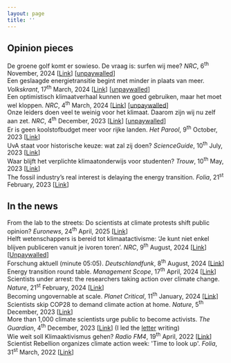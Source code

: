 ```yaml
---
layout: page
title: ''
---
```


## Opinion pieces
De groene golf komt er sowieso. De vraag is: surfen wij mee? *NRC*, 6<sup>th</sup> November, 2024 [[Link](https://www.nrc.nl/nieuws/2024/11/06/de-groene-golf-komt-er-sowieso-de-vraag-is-surfen-wij-mee-a4872073)] [[unpaywalled](https://archive.is/FVihA)] <br>
Een geslaagde energietransitie begint met minder in plaats van meer. *Volkskrant*, 17<sup>th</sup> March, 2024 [[Link](https://www.volkskrant.nl/columns-opinie/opinie-een-geslaagde-energietransitie-begint-met-minder-in-plaats-van-meer~b6513f77/)] [[unpaywalled](https://archive.is/pkyib)] <br>
Een optimistisch klimaatverhaal kunnen we goed gebruiken, maar het moet wel kloppen. *NRC*, 4<sup>th</sup> March, 2024 [[Link](https://www.nrc.nl/nieuws/2024/03/04/klimaatoptimisme-is-nodig-maar-het-moet-wel-feitelijk-zijn-a4191908)] [[unpaywalled](https://archive.is/W2WBC)] <br>
Onze leiders doen veel te weinig voor het klimaat. Daarom zijn wij nu zelf aan zet. *NRC*, 4<sup>th</sup> December, 2023 [[Link](https://www.nrc.nl/nieuws/2023/12/04/onze-leiders-doen-veel-te-weinig-voor-het-klimaat-daarom-zijn-wij-nu-zelf-aan-zet-a4183205)] [[unpaywalled](https://archive.is/G0eob)] <br>
Er is geen koolstofbudget meer voor rijke landen. *Het Parool*, 9<sup>th</sup> October, 2023 [[Link](https://www.parool.nl/columns-opinie/opinie-er-is-geen-koolstofbudget-meer-voor-rijke-landen-stop-met-koolstofgraaien~b40169a8/)] <br>
UvA staat voor historische keuze: wat zal zij doen? *ScienceGuide*, 10<sup>th</sup> July, 2023 [[Link](https://www.scienceguide.nl/2023/07/uva-staat-voor-historische-keuze-wat-zal-zij-doen/)] <br>
Waar blijft het verplichte klimaatonderwijs voor studenten? *Trouw*, 10<sup>th</sup> May, 2023 [[Link](https://www.trouw.nl/opinie/waar-blijft-het-verplichte-klimaatonderwijs-voor-studenten~bd171db8/)] <br>
The fossil industry’s real interest is delaying the energy transition. *Folia*, 21<sup>st</sup> February, 2023 [[Link](https://www.folia.nl/international/155733/the-fossil-industrys-real-interest-is-delaying-the-energy-transition)]

## In the news
From the lab to the streets: Do scientists at climate protests shift public opinion? *Euronews*, 24<sup>th</sup> April, 2025 [[Link](https://www.euronews.com/green/2025/04/24/from-the-lab-to-the-streets-do-scientists-at-climate-protests-shift-public-opinion)] <br>
Helft wetenschappers is bereid tot klimaatactivisme: ‘Je kunt niet enkel blijven publiceren vanuit je ivoren toren’. *NRC*, 9<sup>th</sup> August, 2024 [[Link](https://www.nrc.nl/nieuws/2024/08/08/helft-wetenschappers-is-bereid-tot-klimaatactivisme-a4862258)] [[Unpaywalled](https://archive.is/ZjLbE)] <br>
Forschung aktuell (minute 05:05). *Deutschlandfunk*, 8<sup>th</sup> August, 2024 [[Link](https://www.deutschlandfunk.de/forschung-aktuell-08-08-2024-komplette-sendung-dlf-cea41dbc-100.html)] <br>
Energy transition round table. *Management Scope*, 17<sup>th</sup> April, 2024 [[Link](https://managementscope.nl/en/interview/future-energy-leaders)] <br>
Scientists under arrest: the researchers taking action over climate change. *Nature*, 21<sup>st</sup> February, 2024 [[Link](https://www.nature.com/articles/d41586-024-00480-3)] <br>
Becoming ungovernable at scale. *Planet Critical*, 11<sup>th</sup> January, 2024 [[Link]](https://www.planetcritical.com/p/becoming-ungovernable-at-scale) <br>
Scientists skip COP28 to demand climate action at home. *Nature*, 5<sup>th</sup> December, 2023 [[Link](https://www.nature.com/articles/d41586-023-03829-2)] <br>
More than 1,000 climate scientists urge public to become activists. *The Guardian*, 4<sup>th</sup> December, 2023 [[Link](https://www.theguardian.com/environment/2023/dec/04/more-than-1000-climate-scientists-urge-public-to-become-activists)] (I led the [letter](https://scientistrebellion.org/sign/) writing) <br>
Wie weit soll Klimaaktivismus gehen? *Radio FM4*, 19<sup>th</sup> April, 2022 [[Link](https://fm4.orf.at/stories/3023630/)] <br>
Scientist Rebellion organizes climate action week: 'Time to look up'. *Folia*, 31<sup>st</sup> March, 2022 [[Link](https://www.folia.nl/international/151115/scientist-rebellion-organizes-climate-action-week-time-to-look-up)] <br>

